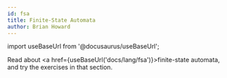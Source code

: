 ```yaml
---
id: fsa
title: Finite-State Automata
author: Brian Howard
---
```

import useBaseUrl from '@docusaurus/useBaseUrl';

Read about <a href={useBaseUrl('docs/lang/fsa')}>finite-state automata</a>, and try the exercises in that section.

<!--
Here is the [video](https://drive.google.com/file/d/1UNee3KYu5l7ZYtTdrat94wNqHJyqJvgv/view) (and [DyKnow](https://drive.google.com/open?id=1-m7cvRk09mPa8Q9KbDTxLZ_NHcoHJg6Y)) from the class section.
-->
